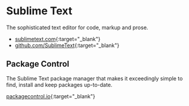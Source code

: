# Sublime Text

The sophisticated text editor for code, markup and prose.

- [sublimetext.com](https://www.sublimetext.com/){:target="_blank"}
- [github.com/SublimeText](https://github.com/SublimeText){:target="_blank"}

## Package Control

The Sublime Text package manager that makes it exceedingly simple to find, install and keep packages up-to-date.

[packagecontrol.io](https://packagecontrol.io/){:target="_blank"}
